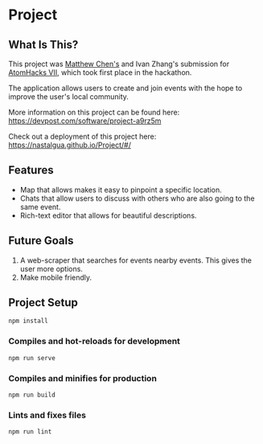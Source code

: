 # Project
## What Is This?
This project was [Matthew Chen's](https://github.com/Nastalgua) and Ivan Zhang's submission for [AtomHacks VII](http://atomhacks.org/), which took first place in the hackathon. 

The application allows users to create and join events with the hope to improve the user's local community. 

More information on this project can be found here: https://devpost.com/software/project-a9rz5m

Check out a deployment of this project here: https://nastalgua.github.io/Project/#/

## Features
* Map that allows makes it easy to pinpoint a specific location. 
* Chats that allow users to discuss with others who are also going to the same event.
* Rich-text editor that allows for beautiful descriptions. 

## Future Goals
1. A web-scraper that searches for events nearby events. This gives the user more options. 
2. Make mobile friendly.

## Project Setup
```
npm install
```
### Compiles and hot-reloads for development
```
npm run serve
```
### Compiles and minifies for production
```
npm run build
```

### Lints and fixes files
```
npm run lint
```
